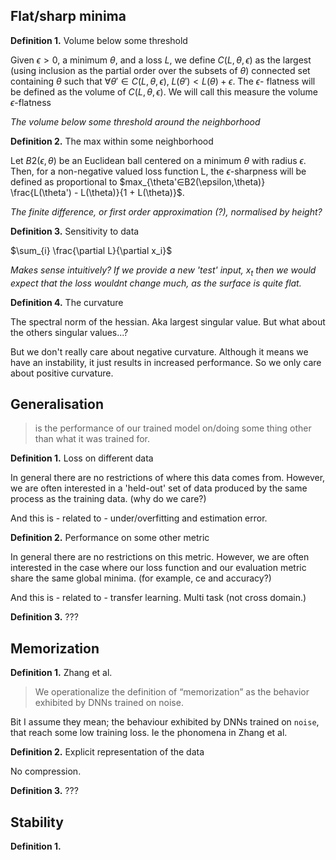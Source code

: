 ## Flat/sharp minima

<!--
- Minima w.r.t what? Inputs, parameters, outputs?
- Flatness wrt to what? Inputs, parameters, perturbations, test data, ?
-->

__Definition 1.__ Volume below some threshold

Given $\epsilon > 0$, a minimum $\theta$, and a loss $L$, we define $C(L, \theta, \epsilon)$ as the largest (using inclusion as the partial order over the subsets of $\theta$) connected set containing $\theta$ such that $\forall\theta' \in C(L, \theta, \epsilon),\;L(\theta') < L(\theta) + \epsilon$. The $\epsilon$- flatness will be defined as the volume of $C(L, \theta, \epsilon)$. We will call this measure the volume $\epsilon$-flatness

_The volume below some threshold around the neighborhood_

__Definition 2.__ The max within some neighborhood

Let $B2(\epsilon, \theta$) be an Euclidean ball centered on a minimum $\theta$ with radius $\epsilon$. Then, for a non-negative valued loss function L, the $\epsilon$-sharpness will be defined as proportional to
$max_{\theta'∈B2(\epsilon,\theta)} \frac{L(\theta') - L(\theta)}{1 + L(\theta)}$.

_The finite difference, or first order approximation (?), normalised by height?_

__Definition 3.__ Sensitivity to data

$\sum_{i} \frac{\partial L}{\partial x_i}$

_Makes sense intuitively? If we provide a new 'test' input,_ $x_t$ _then we would expect that the loss wouldnt change much, as the surface is quite flat._
<!--
I guess this is where the high dimensionality bites us?
Flatness in HD is hard?  
-->

__Definition 4.__ The curvature

The spectral norm of the hessian. Aka largest singular value. But what about the others singular values...?

<!--
But there are probably other measures of the curvature w.r.t flatness?
- different norms, or ??
-->

But we don't really care about negative curvature. Although it means we have an instability, it just results in increased performance. So we only care about positive curvature.



<!--
Would be nice to show either;
- these definitions are equivalent,
- they are talking about different things and have different implications.

- What about the ratio/distribution of sharpness in different dimensions?
-->
## Generalisation

> is the performance of our trained model on/doing some thing other than what it was trained for.

<!-- Closely related to transfer. Without it, we could claim that these things 'learn'. Would be closer to our idea of memorisation. -- what happened to that pic, sharp-> memorisation, smooth -> generalisation. -->

__Definition 1.__ Loss on different data

In general there are no restrictions of where this data comes from. However, we are often interested in a 'held-out' set of data produced by the same process as the training data. (why do we care?)

And this is - related to - under/overfitting and estimation error.

__Definition 2.__ Performance on some other metric

In general there are no restrictions on this metric. However, we are often interested in the case where our loss function and our evaluation metric share the same global minima. (for example, ce and accuracy?)
<!-- I would like to see a visual of ce and accuracy varying smoothly as a fn of the parameters or inputs -->


<!--
What about other restrictions we could put on the relationship between loss and metric?
* match local minima?
* match higher order gradients at minima?
* ?
-->

And this is - related to - transfer learning.
Multi task (not cross domain.)

__Definition 3.__ ???




## Memorization

__Definition 1.__ Zhang et al.

> We operationalize the definition of “memorization” as the behavior exhibited by DNNs trained on noise.

Bit I assume they mean; the behaviour exhibited by DNNs trained on `noise`, that reach some low training loss. Ie the phonomena in Zhang et al.

<!-- There are a few ways to train on noise. Some actually are helpful. Define training on noise -->

__Definition 2.__ Explicit representation of the data

No compression.

__Definition 3.__ ???


## Stability

__Definition 1.__
